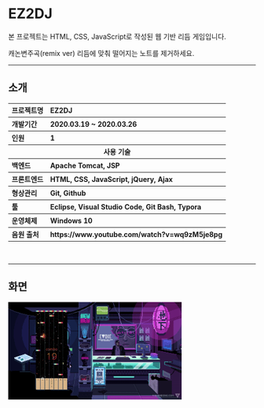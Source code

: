 # EZ2DJ

본 프로젝트는 HTML, CSS, JavaScript로 작성된 웹 기반 리듬 게임입니다.

캐논변주곡(remix ver) 리듬에 맞춰 떨어지는 노트를 제거하세요.

---

## 소개

<table class="tg">
    <tr align="left">
      <th>프로젝트명</th>
      <th>EZ2DJ</th>
    </tr>
    <tr align="left">
      <th>개발기간</th>
      <th>2020.03.19 ~ 2020.03.26</th>
    </tr>
    <tr align="left">
      <th>인원</th>
      <th>1</th>
    </tr>
    <tr>
      <th colspan="2">사용 기술</th>
    </tr>
    <tr align="left">
      <th>백엔드</th>
      <th>Apache Tomcat, JSP</th>
    </tr>
    <tr align="left">
      <th>프론트엔드</th>
      <th>HTML, CSS, JavaScript, jQuery, Ajax</th>
    </tr>
    <tr align="left">
      <th>형상관리</th>
      <th>Git, Github</th>
    </tr>
    <tr align="left">
      <th>툴</th>
      <th>Eclipse, Visual Studio Code, Git Bash, Typora</th>
    </tr>
    <tr align="left">
      <th>운영체제</th>
      <th>Windows 10</th>
    </tr>
    <tr align="left">
      <th>음원 출처</th>
      <th>https://www.youtube.com/watch?v=wq9zM5je8pg</th>
    </tr>
  </table>



<br/>

---

## 화면

<img src="https://github.com/jyson19/ez2dj_js/blob/main/document/ez2dj_demo.gif?raw=true" width="70%">
